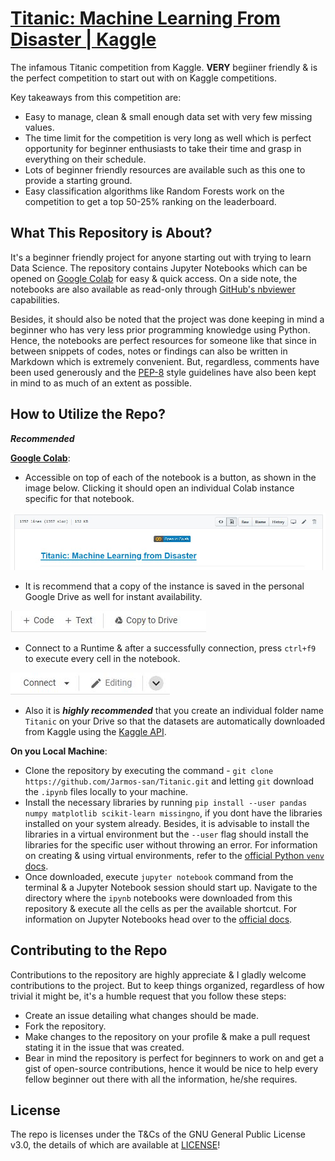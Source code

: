 # [Titanic: Machine Learning From Disaster | Kaggle](https://www.kaggle.com/c/titanic)

The infamous Titanic competition from Kaggle. **VERY** begiiner friendly & is the perfect competition to start out with on Kaggle competitions.

Key takeaways from this competition are:

- Easy to manage, clean & small enough data set with very few missing values.
- The time limit for the competition is very long as well which is perfect opportunity for beginner enthusiasts to take their time and grasp in everything on their schedule.
- Lots of beginner friendly resources are available such as this one to provide a starting ground.
- Easy classification algorithms like Random Forests work on the competition to get a top 50-25% ranking on the leaderboard.

## What This Repository is About?

It's a beginner friendly project for anyone starting out with trying to learn Data Science. The repository contains Jupyter Notebooks which can be opened on [Google Colab](https://colab.research.google.com) for easy & quick access. On a side note, the notebooks are also available as read-only through [GitHub's nbviewer](https://nbviewer.jupyter.org/) capabilities.

Besides, it should also be noted that the project was done keeping in mind a beginner who has very less prior programming knowledge using Python. Hence, the notebooks are perfect resources for someone like that since in between snippets of codes, notes or findings can also be written in Markdown which is extremely convenient. But, regardless, comments have been used generously and the [PEP-8](https://www.python.org/dev/peps/pep-0008/) style guidelines have also been kept in mind to as much of an extent as possible.

## How to Utilize the Repo?

***Recommended***

**[Google Colab](https://colab.research.google.com)**:

- Accessible on top of each of the notebook is a button, as shown in the image below. Clicking it should open an individual Colab instance specific for that notebook. 

![Screenshot of the Google Colab button](images/Capture.JPG)

- It is recommend that a copy of the instance is saved in the personal Google Drive as well for instant availability.

![Save to Google Drive](images/Capture2.JPG)

- Connect to a Runtime & after a successfully connection, press `ctrl+f9` to execute every cell in the notebook.

![Connect to a local Runtime on Google Colab](images/Capture3.JPG)

- Also it is ***highly recommended*** that you create an individual folder name `Titanic` on your Drive so that the datasets are automatically downloaded from Kaggle using the [Kaggle API](https://github.com/Kaggle/kaggle-api).

**On you Local Machine**:

- Clone the repository by executing the command - `git clone https://github.com/Jarmos-san/Titanic.git` and letting `git` download the `.ipynb` files locally to your machine.
- Install the necessary libraries by running `pip install --user pandas numpy matplotlib scikit-learn missingno`, if you dont have the libraries installed on your system already. Besides, it is advisable to install the libraries in a virtual environment but the `--user` flag should install the libraries for the specific user without throwing an error. For information on creating & using virtual environments, refer to the [official Python `venv` docs](https://docs.python.org/3/library/venv.html).
- Once downloaded, execute `jupyter notebook` command from the terminal & a Jupyter Notebook session should start up. Navigate to the directory where the `ipynb` notebooks were downloaded from this repository & execute all the cells as per the available shortcut. For information on Jupyter Notebooks head over to the [official docs](https://jupyter.org/documentation).

## Contributing to the Repo

Contributions to the repository are highly appreciate & I gladly welcome contributions to the project. But to keep things organized, regardless of how trivial it might be, it's a humble request that you follow these steps:

- Create an issue detailing what changes should be made.
- Fork the repository.
- Make changes to the repository on your profile & make a pull request stating it in the issue that was created.
- Bear in mind the repository is perfect for beginners to work on and get a gist of open-source contributions, hence it would be nice to help every fellow beginner out there with all the information, he/she requires.

## License

The repo is licenses under the T&Cs of the GNU General Public License v3.0, the details of which are available at [LICENSE](LICENSE)!
